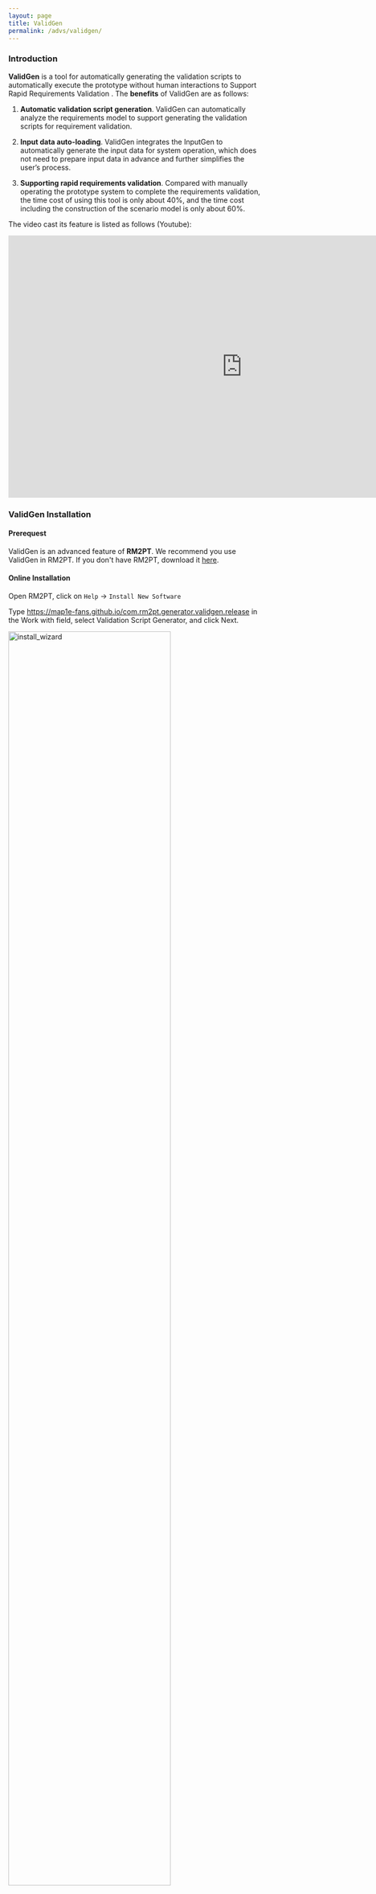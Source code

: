```yaml
---
layout: page
title: ValidGen
permalink: /advs/validgen/
---
```


### Introduction

**ValidGen** is a tool for automatically generating the validation scripts to automatically execute the prototype without human interactions to Support Rapid Requirements Validation
. The **benefits** of ValidGen are as follows:

1. **Automatic validation script generation**. ValidGen can automatically analyze the requirements model to support generating the validation scripts for requirement validation.

2. **Input data auto-loading**. ValidGen integrates the InputGen to automatically generate the input data for system operation, which does not need to prepare input data in advance and further simplifies the user’s process.

3. **Supporting rapid requirements validation**. Compared with manually operating the prototype system to complete the requirements validation, the time cost of using this tool is only about 40%, and the time cost including the construction of the scenario model is only about 60%.

The video cast its feature is listed as follows (Youtube):

<iframe width="930" height="522" src="https://www.youtube.com/embed/sM96T4UJEeo" title="ValidGen" frameborder="0" allow="accelerometer; autoplay; clipboard-write; encrypted-media; gyroscope; picture-in-picture; web-share" allowfullscreen></iframe>

### ValidGen Installation

#### Prerequest

ValidGen is an advanced feature of **RM2PT**. We recommend you use ValidGen in RM2PT. If you don't have RM2PT, download it [here](https://rm2pt.com/downloads/).

#### Online Installation

Open RM2PT, click on `Help` -> `Install New Software`

Type https://map1e-fans.github.io/com.rm2pt.generator.validgen.release in the Work with field, select Validation Script Generator, and click Next.

<img src="../../imgs/ValidGen/install_wizard.png" alt="install_wizard" width="80%" height="80%" />

### Offline Installation

** **If the update site does not work**, you can choose to install it offline. Click [here](https://github.com/Map1e-fans/com.rm2pt.generator.validgen.release/releases/download/Release/ValidGen.jar) to download InputGen. Follow the steps below to install.

You can also download ValidGen installed in RM2PT [here](https://github.com/Map1e-fans/com.rm2pt.generator.validgen.release/releases/download/Release/RM2PT.with.ValidGen.zip).

<img src="../../imgs/ValidGen/2offline.png" alt="2offline" width="70%" height="70%" />

<img src="../../imgs/ValidGen/3offline.png" alt="3offline" width="70%" height="70%" />

<img src="../../imgs/ValidGen/4offline.png" alt="4offline" width="70%" height="70%" />

<img src="../../imgs/ValidGen/5offline.png" alt="5offline" width="70%" height="70%" />

<img src="../../imgs/ValidGen/6offline.png" alt="6offline" width="70%" height="70%" />

<img src="../../imgs/ValidGen/7offline.png" alt="7offline" width="70%" height="70%" />

## ValidGen Tutorial

### Prerequest

In order to generate the validation script, you need a requirement model, the **RM2PT project**. For creating or importing a RM2PT project，you can see the tutorial [here](https://rm2pt.com/tutorial/user/create_new_project). We recommend importing RM2PT projects from Git, which is avaliable at [CaseStudies](https://github.com/Map1e-fans/com.rm2pt.generator.testgen.remodel). The tutorial is [here](https://rm2pt.com/tutorial/user/import_rm2pt_project).

### Input of VaildGen

<img src="../../imgs/ValidGen/Input_BPMN.svg" alt="BPMN" width="80%" height="80%" />

<img src="../../imgs/ValidGen/Input_SSD.svg" alt="SSD" width="50%" height="50%" />

The input to ValidGen is a System Sequence Diagram, a Scenario Model represented by BPMN Model, and an optional test data package.

- **System sequence diagrams:** A system sequence diagram describes a particular domain process of a use case. It contains the actors that interact with the system, the system and the system events that the actors generate, their order, and inter-system events. 
- **Scenario Model:** The scenario model mainly consists of use cases and some relations between use cases, which tells the tool which use cases need to be executed to show a business process and in what order.
- **Test Data: **Test data is an optional input, and users can specify some unique inputs according to their needs through this interface, which makes the tool more flexible.

### 1）Generate The Prototype

* First, you need to generate the prototype using the RM2PT.

* Second, you need to use inputgen to enhance the prototype.

  <img src="..\..\imgs\ValidGen\prototype.png" alt="prototype" width="70%" height="70%"/>

### 2）Build Scenario Model

Before using the tool to validate the requirements, you must build the scenario model by BPMN-Designer integrated with the tool. We mainly used three components in the BPMN model:

- The task represents the use case.
- Sequence Flow represents the association between use cases.
- Exclusive Gateway represents the branch node.

<img src="..\..\imgs\ValidGen\build_scenario_model.jpg" alt="build_scenario_model" width="80%" height="80%" />

### 3）Importing the initial data

Some initial data is required to initialize the inputgen. We have provided a sample of COCOME, which you can download [here](https://github.com/Map1e-fans/com.rm2pt.generator.testgen.remodel).

```yaml
Store:
- Id: 1
  Name: Walmart
  Address: Main
  IsOpened: false
- Id: 2
  Name: Target
  Address: Elm
  IsOpened: false
```

### 4）Automatic generation of validation script

You can right-click the ".remodel" file, select the "Generate Validate Script" function, and a wizard window will appear. A validation script can be automatically generated after selecting the relevant attributes according to the prompts.

<img src="../../imgs/ValidGen/gen.png" alt="gen" width="80%" height="80%" />

<img src="..\..\imgs\ValidGen\wizard.png" alt="wizard" width="40%" height="40%">

<img src="../../imgs/ValidGen/script.png" alt="script" width="40%" height="40%" />

### 5）Run The Validation Script

right-click the prototype project -> run as -> Maven Test.

<img src="../../imgs/ValidGen/run.png" alt="run" width="70%" height="70%" />

